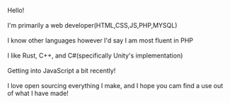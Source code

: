Hello!
<br><br>
I'm primarily a web developer(HTML,CSS,JS,PHP,MYSQL)
<br><br>
I know other languages however I'd say I am most fluent in PHP
<br><br>
I like Rust, C++, and C#(specifically Unity's implementation)
<br><br>
Getting into JavaScript a bit recently!
<br><br>
I love open sourcing everything I make, and I hope you cam find a use out of what I have made!
<br><br>
